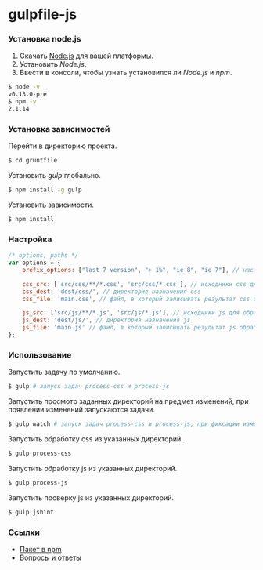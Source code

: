 # gulpfile-js
### Установка node.js
1. Скачать <a href="http://nodejs.org/download/">Node.js</a> для вашей платформы.
2. Установить *Node.js*.
3. Ввести в консоли, чтобы узнать установился ли *Node.js* и *npm*.
```bash
$ node -v
v0.13.0-pre
$ npm -v
2.1.14
```

### Установка зависимостей
Перейти в директорию проекта.
```bash
$ cd gruntfile
```
Установить *gulp* глобально.
```bash
$ npm install -g gulp
```
Установить зависимости.
```bash
$ npm install
```

### Настройка

```javascript
/* options, paths */
var options = {
    prefix_options: ["last 7 version", "> 1%", "ie 8", "ie 7"], // настройки плагина grunt-autoprefixer

    css_src: ['src/css/**/*.css', 'src/css/*.css'], // исходники css для обработки
    css_dest: 'dest/css/', // директория назначения css
    css_file: 'main.css', // файл, в который записывать результат css обработки

    js_src: ['src/js/**/*.js', 'src/js/*.js'], // исходники js для обработки
    js_dest: 'dest/js/', // директория назначения js
    js_file: 'main.js' // файл, в который записывать результат js обработки
};
```

### Использование

Запустить задачу по умолчанию.
```bash
$ gulp # запуск задач process-css и process-js
```
Запустить просмотр заданных директорий на предмет изменений, при появлении изменений запускаются задачи.
```bash
$ gulp watch # запуск задач process-css и process-js, при фиксации изменений в заданных директориях
```
Запустить обработку css из указанных директорий.
```bash
$ gulp process-css
```
Запустить обработку js из указанных директорий.
```bash
$ gulp process-js
```
Запустить проверку js из указанных директорий.
```bash
$ gulp jshint
```

### Ссылки
* [Пакет в npm](https://www.npmjs.com/package/gruntfile-js)
* [Вопросы и ответы](https://github.com/rishatsharafiev/gruntfile/issues)
